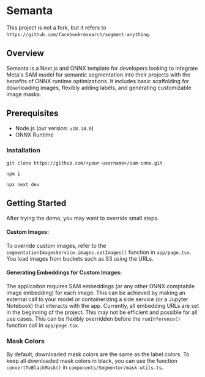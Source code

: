 # Semanta

This project is not a fork, but it refers to `https://github.com/facebookresearch/segment-anything`.

## Overview

Semanta is a Next.js and ONNX template for developers looking to integrate Meta's SAM model for semantic segmentation into their projects with the benefits of ONNX runtime optimizations. It includes basic scaffolding for downloading images, flexibly adding labels, and generating customizable image masks.

## Prerequisites

- Node.js (our version: `v18.14.0`)
- ONNX Runtime

### Installation

`git clone https://github.com/<your-username>/sam-onnx.git`

`npm i`

`npx next dev`

## Getting Started

After trying the demo, you may want to override small steps.

#### Custom Images:

To override custom images, refer to the `segmentationImagesService.images.setImages()` function in `app/page.tsx`. You load images from buckets such as S3 using the URLs.

#### Generating Embeddings for Custom Images:

The applicaiton requires SAM embeddings (or any other ONNX comptabile image embedding) for each image. This can be achieved by making an external call to your model or containerizing a side service (or a Jupyter Notebook) that interacts with the app. Currently, all embedding URLs are set in the beginning of the project. This may not be efficient and possible for all use cases. This can be flexibly overridden before the `runInference()` function call in `app/page.tsx`.

### Mask Colors

By default, downloaded mask colors are the same as the label colors. To keep all downloaded mask colors in black, you can use the function `convertToBlackMask()` in `components/Segmentor/mask-utils.ts`.
